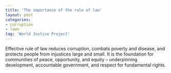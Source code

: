 ```yaml
---
title: 'The importance of the rule of law'
layout: post
categories:
- corruption
- laws
tag: 'World Justice Project'
---
```


Effective rule of law reduces corruption, combats poverty and disease, and protects people from injustices large and small. It is the foundation for communities of peace, opportunity, and equity – underpinning development, accountable government, and respect for fundamental rights.